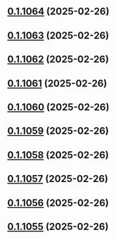 ## [0.1.1064](https://github.com/binary-braids/terraform-oracle/compare/v0.1.1063...v0.1.1064) (2025-02-26)



## [0.1.1063](https://github.com/binary-braids/terraform-oracle/compare/v0.1.1062...v0.1.1063) (2025-02-26)



## [0.1.1062](https://github.com/binary-braids/terraform-oracle/compare/v0.1.1061...v0.1.1062) (2025-02-26)



## [0.1.1061](https://github.com/binary-braids/terraform-oracle/compare/v0.1.1060...v0.1.1061) (2025-02-26)



## [0.1.1060](https://github.com/binary-braids/terraform-oracle/compare/v0.1.1059...v0.1.1060) (2025-02-26)



## [0.1.1059](https://github.com/binary-braids/terraform-oracle/compare/v0.1.1058...v0.1.1059) (2025-02-26)



## [0.1.1058](https://github.com/binary-braids/terraform-oracle/compare/v0.1.1057...v0.1.1058) (2025-02-26)



## [0.1.1057](https://github.com/binary-braids/terraform-oracle/compare/v0.1.1056...v0.1.1057) (2025-02-26)



## [0.1.1056](https://github.com/binary-braids/terraform-oracle/compare/v0.1.1055...v0.1.1056) (2025-02-26)



## [0.1.1055](https://github.com/binary-braids/terraform-oracle/compare/v0.1.1054...v0.1.1055) (2025-02-26)




